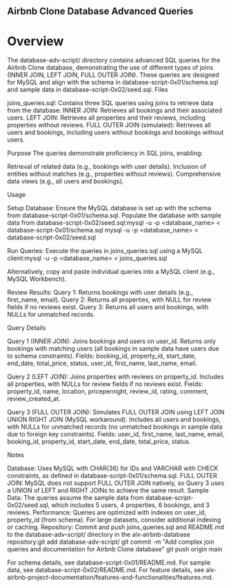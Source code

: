 ## Airbnb Clone Database Advanced Queries
# Overview
The database-adv-script/ directory contains advanced SQL queries for the Airbnb Clone database, demonstrating the use of different types of joins (INNER JOIN, LEFT JOIN, FULL OUTER JOIN). These queries are designed for MySQL and align with the schema in database-script-0x01/schema.sql and sample data in database-script-0x02/seed.sql.
Files

joins_queries.sql: Contains three SQL queries using joins to retrieve data from the database:
INNER JOIN: Retrieves all bookings and their associated users.
LEFT JOIN: Retrieves all properties and their reviews, including properties without reviews.
FULL OUTER JOIN (simulated): Retrieves all users and bookings, including users without bookings and bookings without users.



Purpose
The queries demonstrate proficiency in SQL joins, enabling:

Retrieval of related data (e.g., bookings with user details).
Inclusion of entities without matches (e.g., properties without reviews).
Comprehensive data views (e.g., all users and bookings).

Usage

Setup Database:
Ensure the MySQL database is set up with the schema from database-script-0x01/schema.sql.
Populate the database with sample data from database-script-0x02/seed.sql:mysql -u <username> -p <database_name> < database-script-0x01/schema.sql
mysql -u <username> -p <database_name> < database-script-0x02/seed.sql




Run Queries:
Execute the queries in joins_queries.sql using a MySQL client:mysql -u <username> -p <database_name> < joins_queries.sql


Alternatively, copy and paste individual queries into a MySQL client (e.g., MySQL Workbench).


Review Results:
Query 1: Returns bookings with user details (e.g., first_name, email).
Query 2: Returns all properties, with NULL for review fields if no reviews exist.
Query 3: Returns all users and bookings, with NULLs for unmatched records.



Query Details

Query 1 (INNER JOIN):
Joins bookings and users on user_id.
Returns only bookings with matching users (all bookings in sample data have users due to schema constraints).
Fields: booking_id, property_id, start_date, end_date, total_price, status, user_id, first_name, last_name, email.


Query 2 (LEFT JOIN):
Joins properties with reviews on property_id.
Includes all properties, with NULLs for review fields if no reviews exist.
Fields: property_id, name, location, pricepernight, review_id, rating, comment, review_created_at.


Query 3 (FULL OUTER JOIN):
Simulates FULL OUTER JOIN using LEFT JOIN UNION RIGHT JOIN (MySQL workaround).
Includes all users and bookings, with NULLs for unmatched records (no unmatched bookings in sample data due to foreign key constraints).
Fields: user_id, first_name, last_name, email, booking_id, property_id, start_date, end_date, total_price, status.



Notes

Database: Uses MySQL with CHAR(36) for IDs and VARCHAR with CHECK constraints, as defined in database-script-0x01/schema.sql.
FULL OUTER JOIN: MySQL does not support FULL OUTER JOIN natively, so Query 3 uses a UNION of LEFT and RIGHT JOINs to achieve the same result.
Sample Data: The queries assume the sample data from database-script-0x02/seed.sql, which includes 5 users, 4 properties, 6 bookings, and 3 reviews.
Performance: Queries are optimized with indexes on user_id, property_id (from schema). For large datasets, consider additional indexing or caching.
Repository: Commit and push joins_queries.sql and README.md to the database-adv-script/ directory in the alx-airbnb-database repository:git add database-adv-script/
git commit -m "Add complex join queries and documentation for Airbnb Clone database"
git push origin main



For schema details, see database-script-0x01/README.md. For sample data, see database-script-0x02/README.md. For feature details, see alx-airbnb-project-documentation/features-and-functionalities/features.md.
